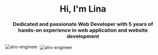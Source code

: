 <h1 align="center">Hi, I'm Lina</h1>
<h3 align="center">Dedicated and passionate Web Developer with 5 years of hands-on experience in web application and website development</h3>

<p><img align="left" src="https://github-readme-stats.vercel.app/api/top-langs?username=alro-engineer&show_icons=true&theme=dark&hide_border=true&locale=en&layout=compact" alt="alro-engineer" /></p>

<p>&nbsp;<img align="center" src="https://github-readme-stats.vercel.app/api?username=alro-engineer&show_icons=true&locale=en" alt="alro-engineer" /></p>
